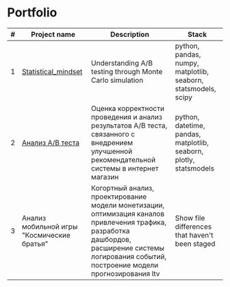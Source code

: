 # Portfolio

#|Project name| Description | Stack |
|---|---| --- | --- |
1| [Statistical_mindset](https://github.com/IliyaGribenko/Portfolio/tree/main/Statistical_mindset) | Understanding A/B testing through Monte Carlo simulation | python, pandas, numpy, matplotlib, seaborn, statsmodels, scipy |
2| [Анализ A/B теста](https://github.com/IliyaGribenko/Portfolio/blob/main/ab_test_recommendation_system/ab_test_recommendation_system.ipynb) | Оценка корректности проведения и анализ результатов A/B теста, связанного с внедрением улучшенной рекомендательной системы в интернет магазин | python, datetime, pandas, matplotlib, seaborn, plotly, statsmodels |
3| Анализ мобильной игры "Космические братья" | Когортный анализ, проектирование модели монетизации, оптимизация каналов привлечения трафика, разработка дашбордов, расширение системы логирования событий, построение модели прогнозирования ltv | Show file differences that haven't been staged |
